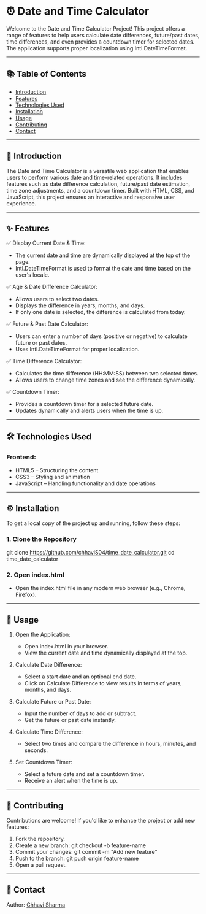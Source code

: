 # ⏰ Date and Time Calculator

Welcome to the Date and Time Calculator Project! This project offers a range of features to help users calculate date differences, future/past dates, time differences, and even provides a countdown timer for selected dates. The application supports proper localization using Intl.DateTimeFormat.

---

## 📚 Table of Contents

- [Introduction](#introduction)
- [Features](#features)
- [Technologies Used](#technologies-used)
- [Installation](#installation)
- [Usage](#usage)
- [Contributing](#contributing)
- [Contact](#contact)

---

## 📖 Introduction
The Date and Time Calculator is a versatile web application that enables users to perform various date and time-related operations. It includes features such as date difference calculation, future/past date estimation, time zone adjustments, and a countdown timer. Built with HTML, CSS, and JavaScript, this project ensures an interactive and responsive user experience.

---

## ✨ Features

✅ Display Current Date & Time:
- The current date and time are dynamically displayed at the top of the page.
- Intl.DateTimeFormat is used to format the date and time based on the user's locale.

✅ Age & Date Difference Calculator:
- Allows users to select two dates.
- Displays the difference in years, months, and days.
- If only one date is selected, the difference is calculated from today.

✅ Future & Past Date Calculator:
- Users can enter a number of days (positive or negative) to calculate future or past dates.
- Uses Intl.DateTimeFormat for proper localization.

✅ Time Difference Calculator:
- Calculates the time difference (HH:MM:SS) between two selected times.
- Allows users to change time zones and see the difference dynamically.

✅ Countdown Timer:
- Provides a countdown timer for a selected future date.
- Updates dynamically and alerts users when the time is up.

---

## 🛠 Technologies Used

### Frontend:
- HTML5 – Structuring the content
- CSS3 – Styling and animation
- JavaScript – Handling functionality and date operations

---

## ⚙️ Installation

To get a local copy of the project up and running, follow these steps:

### 1. Clone the Repository
git clone https://github.com/chhaviS04/time_date_calculator.git
cd time_date_calculator

### 2. Open index.html
- Open the index.html file in any modern web browser (e.g., Chrome, Firefox).

---

## 🚀 Usage

1. Open the Application:
   - Open index.html in your browser.
   - View the current date and time dynamically displayed at the top.

2. Calculate Date Difference:
   - Select a start date and an optional end date.
   - Click on Calculate Difference to view results in terms of years, months, and days.

3. Calculate Future or Past Date:
   - Input the number of days to add or subtract.
   - Get the future or past date instantly.

4. Calculate Time Difference:
   - Select two times and compare the difference in hours, minutes, and seconds.

5. Set Countdown Timer:
   - Select a future date and set a countdown timer.
   - Receive an alert when the time is up.

---

## 🤝 Contributing

Contributions are welcome! If you'd like to enhance the project or add new features:

1. Fork the repository.
2. Create a new branch:
git checkout -b feature-name
3. Commit your changes:
git commit -m "Add new feature"
4. Push to the branch:
git push origin feature-name
5. Open a pull request.

---

## 📧 Contact

Author: [Chhavi Sharma](https://github.com/chhaviS04)
